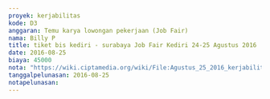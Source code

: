 ```yaml
---
proyek: kerjabilitas
kode: D3
anggaran: Temu karya lowongan pekerjaan (Job Fair)
nama: Billy P
title: tiket bis kediri - surabaya Job Fair Kediri 24-25 Agustus 2016
date: 2016-08-25
biaya: 45000
nota: "https://wiki.ciptamedia.org/wiki/File:Agustus_25_2016_kerjabilitas_D3_bus_billy156.jpg"
tanggalpelunasan: 2016-08-25
notapelunasan:
---
```

